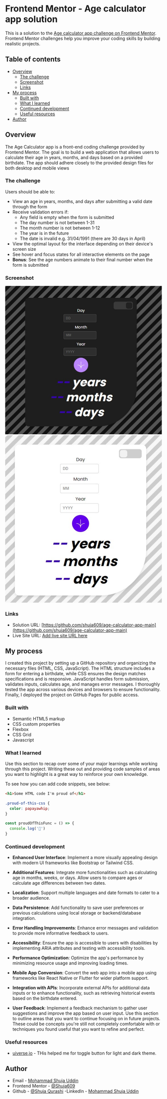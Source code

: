 # Frontend Mentor - Age calculator app solution

This is a solution to the [Age calculator app challenge on Frontend Mentor](https://www.frontendmentor.io/challenges/age-calculator-app-dF9DFFpj-Q). Frontend Mentor challenges help you improve your coding skills by building realistic projects. 

## Table of contents

- [Overview](#overview)
  - [The challenge](#the-challenge)
  - [Screenshot](#screenshot)
  - [Links](#links)
- [My process](#my-process)
  - [Built with](#built-with)
  - [What I learned](#what-i-learned)
  - [Continued development](#continued-development)
  - [Useful resources](#useful-resources)
- [Author](#author)




## Overview
The Age Calculator app is a front-end coding challenge provided by Frontend Mentor. The goal is to build a web application that allows users to calculate their age in years, months, and days based on a provided birthdate. The app should adhere closely to the provided design files for both desktop and mobile views

### The challenge

Users should be able to:

- View an age in years, months, and days after submitting a valid date through the form
- Receive validation errors if:
  - Any field is empty when the form is submitted
  - The day number is not between 1-31
  - The month number is not between 1-12
  - The year is in the future
  - The date is invalid e.g. 31/04/1991 (there are 30 days in April)
- View the optimal layout for the interface depending on their device's screen size
- See hover and focus states for all interactive elements on the page
- **Bonus**: See the age numbers animate to their final number when the form is submitted

### Screenshot

![Dark Theme](design/dark%20theme.jpg)
![Light Theme](design/Light%20theme.jpg)




### Links

- Solution URL: [https://github.com/shuja609/age-calculator-app-main](https://github.com/shuja609/age-calculator-app-main)
- Live Site URL: [Add live site URL here](https://your-live-site-url.com)

## My process

I created this project by setting up a GitHub repository and organizing the necessary files (HTML, CSS, JavaScript). The HTML structure includes a form for entering a birthdate, while CSS ensures the design matches specifications and is responsive. JavaScript handles form submission, validates inputs, calculates age, and manages error messages. I thoroughly tested the app across various devices and browsers to ensure functionality. Finally, I deployed the project on GitHub Pages for public access.
### Built with

- Semantic HTML5 markup
- CSS custom properties
- Flexbox
- CSS Grid
- Javascript


### What I learned

Use this section to recap over some of your major learnings while working through this project. Writing these out and providing code samples of areas you want to highlight is a great way to reinforce your own knowledge.

To see how you can add code snippets, see below:

```html
<h1>Some HTML code I'm proud of</h1>
```
```css
.proud-of-this-css {
  color: papayawhip;
}
```
```js
const proudOfThisFunc = () => {
  console.log('🎉')
}
```


### Continued development
*   **Enhanced User Interface**: Implement a more visually appealing design with modern UI frameworks like Bootstrap or Tailwind CSS.
    
*   **Additional Features**: Integrate more functionalities such as calculating age in months, weeks, or days. Allow users to compare ages or calculate age differences between two dates.
    
*   **Localization**: Support multiple languages and date formats to cater to a broader audience.
    
*   **Data Persistence**: Add functionality to save user preferences or previous calculations using local storage or backend/database integration.
    
*   **Error Handling Improvements**: Enhance error messages and validation to provide more informative feedback to users.
    
*   **Accessibility**: Ensure the app is accessible to users with disabilities by implementing ARIA attributes and testing with accessibility tools.
    
*   **Performance Optimization**: Optimize the app's performance by minimizing resource usage and improving loading times.
    
*   **Mobile App Conversion**: Convert the web app into a mobile app using frameworks like React Native or Flutter for wider platform support.
    
*   **Integration with APIs**: Incorporate external APIs for additional data inputs or to enhance functionality, such as retrieving historical events based on the birthdate entered.
    
*   **User Feedback**: Implement a feedback mechanism to gather user suggestions and improve the app based on user input.
Use this section to outline areas that you want to continue focusing on in future projects. These could be concepts you're still not completely comfortable with or techniques you found useful that you want to refine and perfect.

### Useful resources

- [uiverse,io](https://uiverse.io/jeremyssocial/afraid-sheep-52) - THis helped me for toggle button for light and dark theme.

## Author

- Email - [Mohammad Shuja Uddin](mailto:shujaqurashi2172@example.com)
- Frontend Mentor - [@Shuja609](https://www.frontendmentor.io/profile/shuja609)
- Github - [@Shuja Qurashi](https://github.com/shuja609)
-LinkedIn - [Mohammad Shuja Uddin](https://www.linkedin.com/in/mohammad-shuja-uddin-a95118230?utm_source=share&utm_campaign=share_via&utm_content=profile&utm_medium=android_app)
